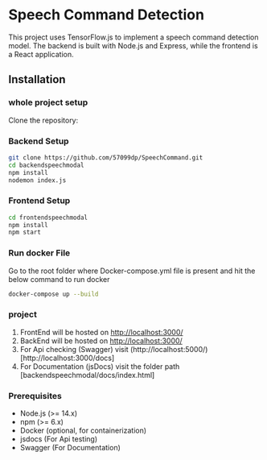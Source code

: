 # Speech Command Detection

This project uses TensorFlow.js to implement a speech command detection model. The backend is built with Node.js and Express, while the frontend is a React application.

## Installation

### whole project setup

Clone the repository:

### Backend Setup
   ```bash
   git clone https://github.com/57099dp/SpeechCommand.git
   cd backendspeechmodal
   npm install
   nodemon index.js
```
### Frontend Setup
```bash
cd frontendspeechmodal
npm install
npm start
```
### Run docker File 
Go to the root folder where Docker-compose.yml file is present and hit the below command to run docker
```bash
docker-compose up --build
```


### project 
1. FrontEnd will be hosted on [http://localhost:3000/](http://localhost:3000/)
2. BackEnd will be hosted on [http://localhost:3000/](http://localhost:5000/)
3. For Api checking (Swagger) visit (http://localhost:5000/)[http://localhost:3000/docs]
4. For Documentation (jsDocs) visit the folder path [backendspeechmodal/docs/index.html]
   
### Prerequisites

- Node.js (>= 14.x)
- npm (>= 6.x)
- Docker (optional, for containerization)
- jsdocs (For Api testing)
- Swagger (For Documentation)


